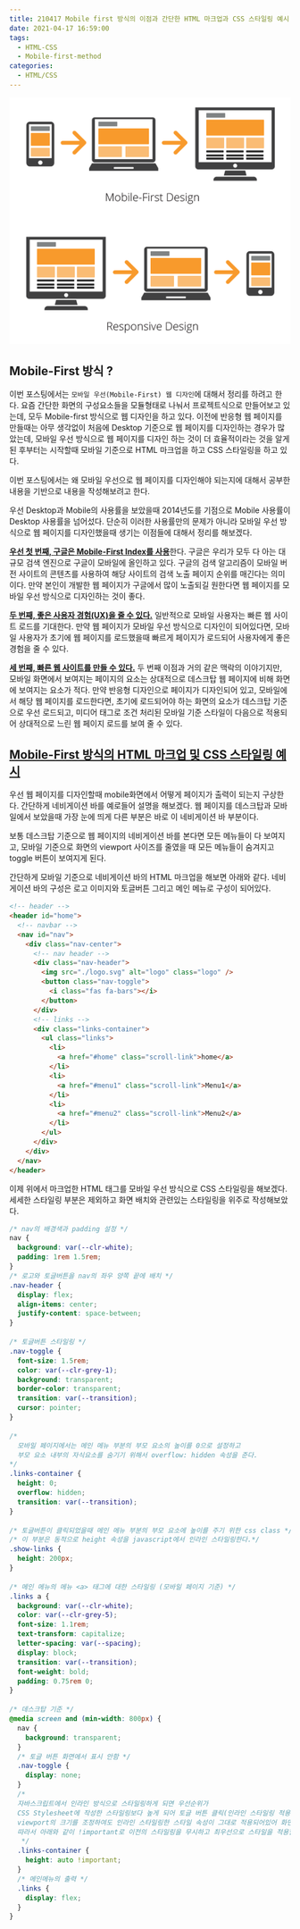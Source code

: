 ```yaml
---
title: 210417 Mobile first 방식의 이점과 간단한 HTML 마크업과 CSS 스타일링 예시
date: 2021-04-17 16:59:00
tags:
  - HTML-CSS
  - Mobile-first-method
categories:
  - HTML/CSS
---
```


<div align="center">
  <img src="/images/post_images/210417_mobile-first-design-and-responsive-design.png" alt="Mobile first & Responsive design">
</div>

## Mobile-First 방식 ?

이번 포스팅에서는 `모바일 우선(Mobile-First) 웹 디자인`에 대해서 정리를 하려고 한다.
요즘 간단한 화면의 구성요소들을 모듈형태로 나눠서 프로젝트식으로 만들어보고 있는데, 모두 Mobile-first 방식으로 웹 디자인을 하고 있다.
이전에 반응형 웹 페이지를 만들때는 아무 생각없이 처음에 Desktop 기준으로 웹 페이지를 디자인하는 경우가 많았는데, 모바일 우선 방식으로 웹 페이지를 디자인 하는 것이 더 효율적이라는 것을 알게 된 후부터는 시작할때 모바일 기준으로 HTML 마크업을 하고 CSS 스타일링을 하고 있다.

이번 포스팅에서는 왜 모바일 우선으로 웹 페이지를 디자인해야 되는지에 대해서 공부한 내용을 기반으로 내용을 작성해보려고 한다.

우선 Desktop과 Mobile의 사용률을 보았을때 2014년도를 기점으로 Mobile 사용률이 Desktop 사용률을 넘어섰다. 단순히 이러한 사용률만의 문제가 아니라 모바일 우선 방식으로 웹 페이지를 디자인했을때 생기는 이점들에 대해서 정리를 해보겠다.

<ins>**우선 첫 번째, 구글은 Mobile-First Index를 사용**</ins>한다. 구글은 우리가 모두 다 아는 대규모 검색 엔진으로 구글이 모바일에 올인하고 있다. 구글의 검색 알고리즘이 모바일 버전 사이트의 콘텐츠를 사용하여 해당 사이트의 검색 노출 페이지 순위를 매긴다는 의미이다. 만약 본인이 개발한 웹 페이지가 구글에서 많이 노출되길 원한다면 웹 페이지를 모바일 우선 방식으로 디자인하는 것이 좋다.

<ins>**두 번째, 좋은 사용자 경험(UX)을 줄 수 있다.**</ins> 일반적으로 모바일 사용자는 빠른 웹 사이트 로드를 기대한다. 만약 웹 페이지가 모바일 우선 방식으로 디자인이 되어있다면, 모바일 사용자가 초기에 웹 페이지를 로드했을때 빠르게 페이지가 로드되어 사용자에게 좋은 경험을 줄 수 있다.

<ins>**세 번째, 빠른 웹 사이트를 만들 수 있다.**</ins> 두 번째 이점과 거의 같은 맥락의 이야기지만, 모바일 화면에서 보여지는 페이지의 요소는 상대적으로 데스크탑 웹 페이지에 비해 화면에 보여지는 요소가 적다. 만약 반응형 디자인으로 페이지가 디자인되어 있고, 모바일에서 해당 웹 페이지를 로드한다면, 초기에 로드되어야 하는 화면의 요소가 데스크탑 기준으로 우선 로드되고, 미디어 태그로 조건 처리된 모바일 기준 스타일이 다음으로 적용되어 상대적으로 느린 웹 페이지 로드를 보여 줄 수 있다.

  <!-- more -->

## <ins><b>Mobile-First 방식의 HTML 마크업 및 CSS 스타일링 예시</b></ins>

우선 웹 페이지를 디자인할때 mobile화면에서 어떻게 페이지가 출력이 되는지 구상한다.
간단하게 네비게이션 바를 예로들어 설명을 해보겠다. 웹 페이지를 데스크탑과 모바일에서 보았을때 가장 눈에 띄게 다른 부분은 바로 이 네비게이션 바 부분이다.

보통 데스크탑 기준으로 웹 페이지의 네비게이션 바를 본다면 모든 메뉴들이 다 보여지고, 모바일 기준으로 화면의 viewport 사이즈를 줄였을 때 모든 메뉴들이 숨겨지고 toggle 버튼이 보여지게 된다.

간단하게 모바일 기준으로 네비게이션 바의 HTML 마크업을 해보면 아래와 같다.
네비게이션 바의 구성은 로고 이미지와 토글버튼 그리고 메인 메뉴로 구성이 되어있다.

```html
<!-- header -->
<header id="home">
  <!-- navbar -->
  <nav id="nav">
    <div class="nav-center">
      <!-- nav header -->
      <div class="nav-header">
        <img src="./logo.svg" alt="logo" class="logo" />
        <button class="nav-toggle">
          <i class="fas fa-bars"></i>
        </button>
      </div>
      <!-- links -->
      <div class="links-container">
        <ul class="links">
          <li>
            <a href="#home" class="scroll-link">home</a>
          </li>
          <li>
            <a href="#menu1" class="scroll-link">Menu1</a>
          </li>
          <li>
            <a href="#menu2" class="scroll-link">Menu2</a>
          </li>
        </ul>
      </div>
    </div>
  </nav>
</header>
```

이제 위에서 마크업한 HTML 태그를 모바일 우선 방식으로 CSS 스타일링을 해보겠다. 세세한 스타일링 부분은 제외하고 화면 배치와 관련있는 스타일링을 위주로 작성해보았다.

```css
/* nav의 배경색과 padding 설정 */
nav {
  background: var(--clr-white);
  padding: 1rem 1.5rem;
}
/* 로고와 토글버튼을 nav의 좌우 양쪽 끝에 배치 */
.nav-header {
  display: flex;
  align-items: center;
  justify-content: space-between;
}

/* 토글버튼 스타일링 */
.nav-toggle {
  font-size: 1.5rem;
  color: var(--clr-grey-1);
  background: transparent;
  border-color: transparent;
  transition: var(--transition);
  cursor: pointer;
}

/* 
  모바일 페이지에서는 메인 메뉴 부분의 부모 요소의 높이를 0으로 설정하고 
  부모 요소 내부의 자식요소를 숨기기 위해서 overflow: hidden 속성을 준다.
*/
.links-container {
  height: 0;
  overflow: hidden;
  transition: var(--transition);
}

/* 토글버튼이 클릭되었을때 메인 메뉴 부분의 부모 요소에 높이를 주기 위한 css class */
/* 이 부분은 동적으로 height 속성을 javascript에서 인라인 스타일링한다.*/
.show-links {
  height: 200px;
}

/* 메인 메뉴의 메뉴 <a> 태그에 대한 스타일링 (모바일 페이지 기준) */
.links a {
  background: var(--clr-white);
  color: var(--clr-grey-5);
  font-size: 1.1rem;
  text-transform: capitalize;
  letter-spacing: var(--spacing);
  display: block;
  transition: var(--transition);
  font-weight: bold;
  padding: 0.75rem 0;
}

/* 데스크탑 기준 */
@media screen and (min-width: 800px) {
  nav {
    background: transparent;
  }
  /* 토글 버튼 화면에서 표시 안함 */
  .nav-toggle {
    display: none;
  }
  /* 
  자바스크립트에서 인라인 방식으로 스타일링하게 되면 우선순위가 
  CSS Stylesheet에 작성한 스타일링보다 높게 되어 토글 버튼 클릭(인라인 스타일링 적용)후에 
  viewport의 크기를 조정하여도 인라인 스타일링한 스타일 속성이 그대로 적용되어있어 화면 배치가 깨진다.
  따라서 아래와 같이 !important로 이전의 스타일링을 무시하고 최우선으로 스타일을 적용할 수 있도록 하였다. 
   */
  .links-container {
    height: auto !important;
  }
  /* 메인메뉴의 출력 */
  .links {
    display: flex;
  }
}
```
